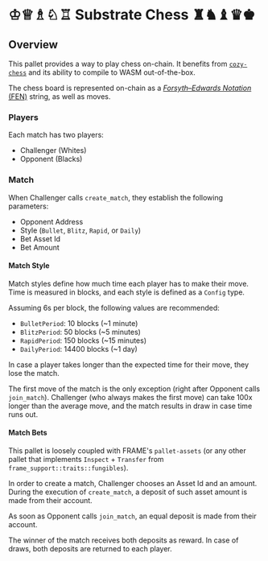 # ♔♕♗♘♖ Substrate Chess ♜♞♝♛♚

## Overview

This pallet provides a way to play chess on-chain. It benefits from [`cozy-chess`](https://crates.io/crates/cozy-chess) and its ability to compile to WASM out-of-the-box.

The chess board is represented on-chain as a [*Forsyth–Edwards Notation* (FEN)](https://en.wikipedia.org/wiki/Forsyth%E2%80%93Edwards_Notation) string, as well as moves.

### Players

Each match has two players:
- Challenger (Whites)
- Opponent (Blacks)

### Match

When Challenger calls `create_match`, they establish the following parameters:
- Opponent Address
- Style (`Bullet`, `Blitz`, `Rapid`, or `Daily`)
- Bet Asset Id
- Bet Amount

#### Match Style

Match styles define how much time each player has to make their move. Time is measured in blocks, and each style is defined as a `Config` type.

Assuming 6s per block, the following values are recommended:
- `BulletPeriod`: 10 blocks (~1 minute)
- `BlitzPeriod`: 50 blocks (~5 minutes)
- `RapidPeriod`: 150 blocks (~15 minutes)
- `DailyPeriod`: 14400 blocks (~1 day)

In case a player takes longer than the expected time for their move, they lose the match.

The first move of the match is the only exception (right after Opponent calls `join_match`). Challenger (who always makes the first move) can take 100x longer than the average move, and the match results in draw in case time runs out.

#### Match Bets

This pallet is loosely coupled with FRAME's `pallet-assets` (or any other pallet that implements `Inspect` + `Transfer` from `frame_support::traits::fungibles`).

In order to create a match, Challenger chooses an Asset Id and an amount. During the execution of `create_match`, a deposit of such asset amount is made from their account.

As soon as Opponent calls `join_match`, an equal deposit is made from their account.

The winner of the match receives both deposits as reward. In case of draws, both deposits are returned to each player.